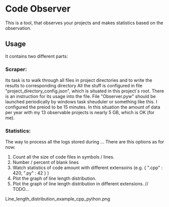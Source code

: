 # Code Observer
This is a tool, that observes your projects and makes statistics based on the observation.

## Usage
It contains two different parts:
### Scraper:
Its task is to walk through all files in project directories and to write the results to corresponding directory
All the stuff is configured in file "project_directory_config.json", which is situated in this project\`s root.
There is an instruction for its usage into the file.
File "Observer.pyw" should be launched periodically by windows task sheuduler or something like this. 
I configured the preiod to be 15 minutes. 
In this situation the amount of data per year with my 13 observable projects is nearly 5 GB, which is OK (for me).
### Statistics:
The way to process all the logs stored during ...
There are this options as for now:
  1. Count all the size of code files in symbols / lines.
  2. Number / percent of blank lines
  3. Watch statistics of code amount with different extensoins (e.g. { ".cpp" : 420, ".py" : 42 } )
  4. Plot the graph of line length distribution.
  5. Plot the graph of line length distribution in different extensions. // TODO...

Line_length_distribution_example_cpp_python.png
